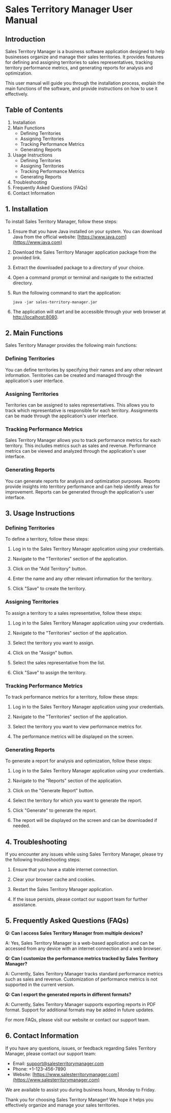 # Sales Territory Manager User Manual

## Introduction

Sales Territory Manager is a business software application designed to help businesses organize and manage their sales territories. It provides features for defining and assigning territories to sales representatives, tracking territory performance metrics, and generating reports for analysis and optimization.

This user manual will guide you through the installation process, explain the main functions of the software, and provide instructions on how to use it effectively.

## Table of Contents

1. Installation
2. Main Functions
   - Defining Territories
   - Assigning Territories
   - Tracking Performance Metrics
   - Generating Reports
3. Usage Instructions
   - Defining Territories
   - Assigning Territories
   - Tracking Performance Metrics
   - Generating Reports
4. Troubleshooting
5. Frequently Asked Questions (FAQs)
6. Contact Information

## 1. Installation

To install Sales Territory Manager, follow these steps:

1. Ensure that you have Java installed on your system. You can download Java from the official website: [https://www.java.com](https://www.java.com)

2. Download the Sales Territory Manager application package from the provided link.

3. Extract the downloaded package to a directory of your choice.

4. Open a command prompt or terminal and navigate to the extracted directory.

5. Run the following command to start the application:

   ```
   java -jar sales-territory-manager.jar
   ```

6. The application will start and be accessible through your web browser at [http://localhost:8080](http://localhost:8080).

## 2. Main Functions

Sales Territory Manager provides the following main functions:

### Defining Territories

You can define territories by specifying their names and any other relevant information. Territories can be created and managed through the application's user interface.

### Assigning Territories

Territories can be assigned to sales representatives. This allows you to track which representative is responsible for each territory. Assignments can be made through the application's user interface.

### Tracking Performance Metrics

Sales Territory Manager allows you to track performance metrics for each territory. This includes metrics such as sales and revenue. Performance metrics can be viewed and analyzed through the application's user interface.

### Generating Reports

You can generate reports for analysis and optimization purposes. Reports provide insights into territory performance and can help identify areas for improvement. Reports can be generated through the application's user interface.

## 3. Usage Instructions

### Defining Territories

To define a territory, follow these steps:

1. Log in to the Sales Territory Manager application using your credentials.

2. Navigate to the "Territories" section of the application.

3. Click on the "Add Territory" button.

4. Enter the name and any other relevant information for the territory.

5. Click "Save" to create the territory.

### Assigning Territories

To assign a territory to a sales representative, follow these steps:

1. Log in to the Sales Territory Manager application using your credentials.

2. Navigate to the "Territories" section of the application.

3. Select the territory you want to assign.

4. Click on the "Assign" button.

5. Select the sales representative from the list.

6. Click "Save" to assign the territory.

### Tracking Performance Metrics

To track performance metrics for a territory, follow these steps:

1. Log in to the Sales Territory Manager application using your credentials.

2. Navigate to the "Territories" section of the application.

3. Select the territory you want to view performance metrics for.

4. The performance metrics will be displayed on the screen.

### Generating Reports

To generate a report for analysis and optimization, follow these steps:

1. Log in to the Sales Territory Manager application using your credentials.

2. Navigate to the "Reports" section of the application.

3. Click on the "Generate Report" button.

4. Select the territory for which you want to generate the report.

5. Click "Generate" to generate the report.

6. The report will be displayed on the screen and can be downloaded if needed.

## 4. Troubleshooting

If you encounter any issues while using Sales Territory Manager, please try the following troubleshooting steps:

1. Ensure that you have a stable internet connection.

2. Clear your browser cache and cookies.

3. Restart the Sales Territory Manager application.

4. If the issue persists, please contact our support team for further assistance.

## 5. Frequently Asked Questions (FAQs)

**Q: Can I access Sales Territory Manager from multiple devices?**

A: Yes, Sales Territory Manager is a web-based application and can be accessed from any device with an internet connection and a web browser.

**Q: Can I customize the performance metrics tracked by Sales Territory Manager?**

A: Currently, Sales Territory Manager tracks standard performance metrics such as sales and revenue. Customization of performance metrics is not supported in the current version.

**Q: Can I export the generated reports in different formats?**

A: Currently, Sales Territory Manager supports exporting reports in PDF format. Support for additional formats may be added in future updates.

For more FAQs, please visit our website or contact our support team.

## 6. Contact Information

If you have any questions, issues, or feedback regarding Sales Territory Manager, please contact our support team:

- Email: support@salesterritorymanager.com
- Phone: +1-123-456-7890
- Website: [https://www.salesterritorymanager.com](https://www.salesterritorymanager.com)

We are available to assist you during business hours, Monday to Friday.

Thank you for choosing Sales Territory Manager! We hope it helps you effectively organize and manage your sales territories.

```